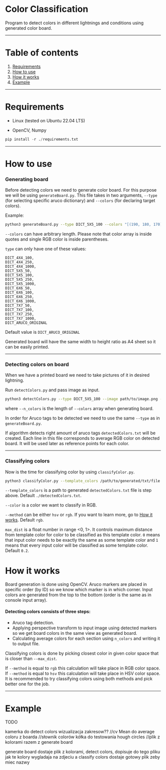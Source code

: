 

# Color Classification

Program to detect colors in different lightnings and conditions using generated color board.

---

# Table of contents

1. [Requirements](#requirements)
2. [How to use](#how-to-use)
3. [How it works](#how-it-works)
5. [Example](#example)


---

# Requirements <a name="requirements"></a>

- Linux (tested on Ubuntu 22.04 LTS)

- OpenCV, Numpy
```python
pip install -r ./requirements.txt
```

---

# How to use <a name="how-to-use"></a>

### Generating board

Before detecting colors we need to generate color board. For this purpose we will be using `generateBoard.py`. This file takes in two arguments, `--type` (for selecting specific aruco dictionary) and `--colors` (for declaring target colors).

Example:
```bash
python3 generateBoard.py --type DICT_5X5_100 --colors "[(190, 180, 170), (23, 24, 25)]"
``` 

`--colors` can have arbitrary length.  Please note that color array is inside quotes and single RGB color is inside parentheses.

`type` can only have one of these values: 

```DICT_4X4_50,
DICT_4X4_100,
DICT_4X4_250,
DICT_4X4_1000,
DICT_5X5_50,
DICT_5X5_100,
DICT_5X5_250,
DICT_5X5_1000,
DICT_6X6_50,
DICT_6X6_100,
DICT_6X6_250,
DICT_6X6_1000,
DICT_7X7_50,
DICT_7X7_100,
DICT_7X7_250,
DICT_7X7_1000,
DICT_ARUCO_ORIGINAL
```
Default value is `DICT_ARUCO_ORIGINAL`

Generated board will have the same width to height ratio as A4 sheet so it can be easily printed.

---

### Detecting colors on board

When we have a printed board we need to take pictures of it in desired lightning.

Run `detectColors.py` and pass image as input.

```bash
python3 detectColors.py --type DICT_5X5_100 --image path/to/image.png --n_colors 2
```

where `--n_colors` is the length of `--colors` array when generating board. 

In order for Aruco tags to be detected we need to use the same `--type` as in `generateBoard.py`.

If algorithm detects right amount of aruco tags `detectedColors.txt` will be created. Each line in this file corresponds to average RGB color on detected board. It will be used later as reference points for each color.

---

### Classifying colors 

Now is the time for classifying color by using `classifyColor.py`.

```bash
python3 classifyColor.py --template_colors /path/to/generated/txt/file.txt --color [67,68,69] --method rgb --max_dist 0.3
``` 

`--template_colors` is a path to generated `detectedColors.txt` file is step above. Default `./detectedColors.txt`.

`--color` is a color we want to classify in RGB.

`--method` can be either `hsv` or `rgb`. If you want to learn more, go to [How it works](#how-it-works). Default `rgb`.

`max_dist` is a float number in range <0, 1>. It controls maximum distance from template color for color to be classified as this template color. `0` means that input color needs to be exactly the same as some template color and `1` means that every input color will be classified as some template color. Default `0.2`.

# How it works <a name="how-it-works"></a>

Board generation is done using OpenCV. Aruco markers are placed in specific order (by ID) so we know which marker is in which corner. Input colors are generated from the top to the bottom (order is the same as in console input array).

#### Detecting colors consists of three steps:
-  Aruco tag detection.
- Applying perspective transform to input image using detected markers so we get board colors in the same view as generated board.
- Calculating average colors for each section using `n_colors` and writing it to output file.

Classifying colors is done by picking closest color in given color space that is closer than `--max_dist`.

If `--method` is equal to `rgb` this calculation will take place in RGB color space. 
If `--method` is equal to `hsv` this calculation will take place in HSV color space. 
It is recommended to try classifying colors using both methods and pick better one for the job.

---

# Example <a name="example"></a>

TODO

kamerka do detect colors
wizualizacja zakresow??
//cv Mean do average coloru z boarda
//słownik colorów
kółka do testowania hough circles
//plik z kolorami razem z generate board

generate board dostaje plik z kolorami, detect colors, dopisuje do tego pliku jak te kolory wygladaja na zdjeciu a classify colors dostaje gotowy plik zeby miec nazwy